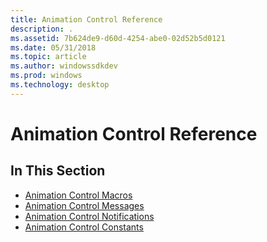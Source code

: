 ```yaml
---
title: Animation Control Reference
description: .
ms.assetid: 7b624de9-d60d-4254-abe0-02d52b5d0121
ms.date: 05/31/2018
ms.topic: article
ms.author: windowssdkdev
ms.prod: windows
ms.technology: desktop
---
```


# Animation Control Reference

## In This Section

-   [Animation Control Macros](bumper-animation-control-reference-macros.md)
-   [Animation Control Messages](bumper-animation-control-reference-messages.md)
-   [Animation Control Notifications](bumper-animation-control-reference-notifications.md)
-   [Animation Control Constants](bumper-animation-control-reference-constants.md)

 

 




